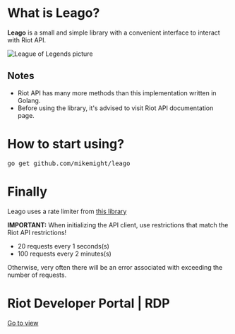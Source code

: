 # What is Leago?
**Leago** is a small and simple library with a convenient interface to interact with Riot API. 

![League of Legends picture](https://coop-land.ru/uploads/posts/2020-01/1578739860_1.jpeg)

## Notes
* Riot API has many more methods than this implementation written in Golang.
* Before using the library, it's advised to visit Riot API documentation page.

# How to start using?
<pre>go get github.com/mikemight/leago</pre>

# Finally
Leago uses a rate limiter from [this library](https://github.com/throttled/throttled/)

**IMPORTANT:** When initializing the API client, use restrictions that match the Riot API restrictions!
* 20 requests every 1 seconds(s)
* 100 requests every 2 minutes(s)

Otherwise, very often there will be an error associated with exceeding the number of requests.

# Riot Developer Portal | RDP
[Go to view](https://developer.riotgames.com/docs/portal)
